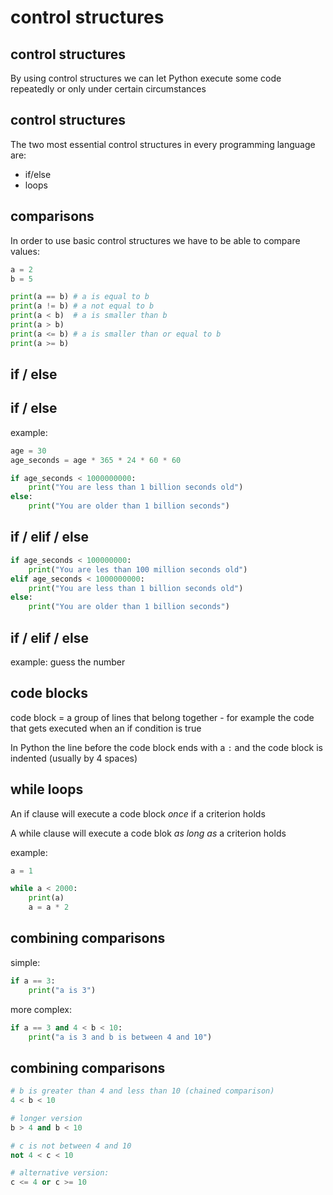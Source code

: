 # control structures

## control structures

By using control structures we can let Python execute some code repeatedly or only under certain circumstances

## control structures

The two most essential control structures in every programming language are:

- if/else
- loops

## comparisons

In order to use basic control structures we have to be able to compare values:

```py
a = 2
b = 5

print(a == b) # a is equal to b
print(a != b) # a not equal to b
print(a < b)  # a is smaller than b
print(a > b)
print(a <= b) # a is smaller than or equal to b
print(a >= b)
```

## if / else

## if / else

example:

```py
age = 30
age_seconds = age * 365 * 24 * 60 * 60

if age_seconds < 1000000000:
    print("You are less than 1 billion seconds old")
else:
    print("You are older than 1 billion seconds")
```

## if / elif / else

```py
if age_seconds < 100000000:
    print("You are les than 100 million seconds old")
elif age_seconds < 1000000000:
    print("You are less than 1 billion seconds old")
else:
    print("You are older than 1 billion seconds")
```

## if / elif / else

example: guess the number

## code blocks

code block = a group of lines that belong together - for example the code that gets executed when an if condition is true

In Python the line before the code block ends with a `:` and the code block is indented (usually by 4 spaces)

## while loops

An if clause will execute a code block _once_ if a criterion holds

A while clause will execute a code blok _as long as_ a criterion holds

example:

```py
a = 1

while a < 2000:
    print(a)
    a = a * 2
```

## combining comparisons

simple:

```py
if a == 3:
    print("a is 3")
```

more complex:

```py
if a == 3 and 4 < b < 10:
    print("a is 3 and b is between 4 and 10")
```

## combining comparisons

```py
# b is greater than 4 and less than 10 (chained comparison)
4 < b < 10

# longer version
b > 4 and b < 10

# c is not between 4 and 10
not 4 < c < 10

# alternative version:
c <= 4 or c >= 10
```
